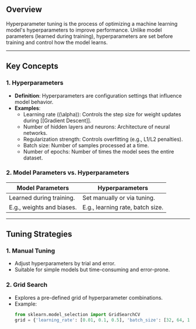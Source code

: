 ## Overview
Hyperparameter tuning is the process of optimizing a machine learning model's hyperparameters to improve performance. Unlike model parameters (learned during training), hyperparameters are set before training and control how the model learns.

---

## Key Concepts

### **1. Hyperparameters**
- **Definition**: Hyperparameters are configuration settings that influence model behavior.
- **Examples**:
  - Learning rate (\(\alpha\)): Controls the step size for weight updates during [[Gradient Descent]].
  - Number of hidden layers and neurons: Architecture of neural networks.
  - Regularization strength: Controls overfitting (e.g., L1/L2 penalties).
  - Batch size: Number of samples processed at a time.
  - Number of epochs: Number of times the model sees the entire dataset.

### **2. Model Parameters vs. Hyperparameters**
| **Model Parameters**            | **Hyperparameters**         |
|----------------------------------|-----------------------------|
| Learned during training.         | Set manually or via tuning. |
| E.g., weights and biases.        | E.g., learning rate, batch size. |

---

## Tuning Strategies

### **1. Manual Tuning**
- Adjust hyperparameters by trial and error.
- Suitable for simple models but time-consuming and error-prone.

### **2. Grid Search**
- Explores a pre-defined grid of hyperparameter combinations.
- Example:
  ```python
  from sklearn.model_selection import GridSearchCV
  grid = {'learning_rate': [0.01, 0.1, 0.5], 'batch_size': [32, 64, 128]}